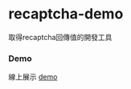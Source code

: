 # recaptcha-demo

取得recaptcha回傳值的開發工具

### Demo

線上展示 [demo](https://josudoey.github.io/recaptcha-demo/)

